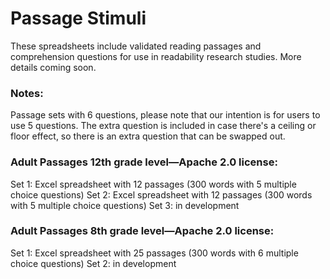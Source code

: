 # Passage Stimuli

These spreadsheets include validated reading passages and comprehension questions for use in readability research studies. 
More details coming soon.

### Notes:
Passage sets with 6 questions, please note that our intention is for users to use 5 questions. The extra question is included in case there's a ceiling or floor effect, so there is an extra question that can be swapped out.

### Adult Passages 12th grade level—Apache 2.0 license:
Set 1: Excel spreadsheet with 12 passages (300 words with 5 multiple choice questions)
Set 2: Excel spreadsheet with 12 passages (300 words with 5 multiple choice questions)
Set 3: in development

### Adult Passages 8th grade level—Apache 2.0 license:
Set 1: Excel spreadsheet with 25 passages (300 words with 6 multiple choice questions)
Set 2: in development

